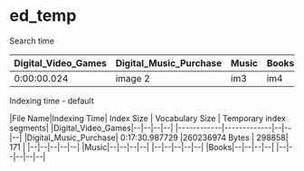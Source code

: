 # ed_temp

Search time

|Digital_Video_Games|Digital_Music_Purchase |Music |Books|
|------------|-------------|--|--|
|0:00:00.024| image 2 |im3 | im4|


Indexing time - default


|File Name|Indexing Time| Index Size | Vocabulary Size | Temporary index segments|
|Digital_Video_Games|--|--|--|--|
|------------|-------------|--|--|--|
|Digital_Music_Purchase| 0:17:30.987729 |260236974 Bytes | 298858| 171 |
|--|--|--|--|--|
|Music|--|--|--|--|
|--|--|--|--|--|
|Books|--|--|--|--|
|--|--|--|--|--|
